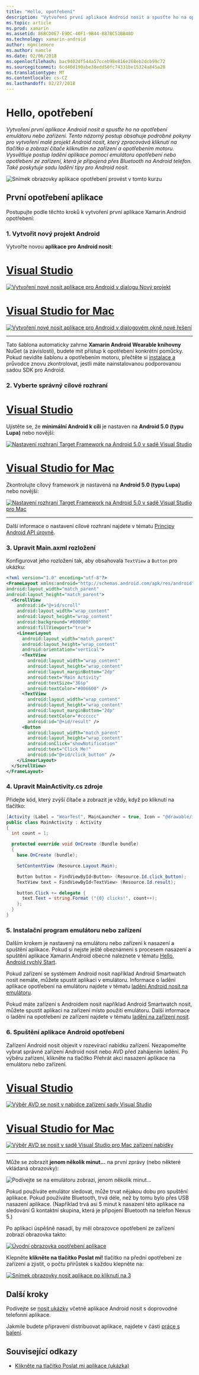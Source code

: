 ```yaml
---
title: "Hello, opotřebení"
description: "Vytvoření první aplikace Android nosit a spusťte ho na opotřebení emulátoru nebo zařízení. Tento názorný postup obsahuje podrobné pokyny pro vytvoření malé projekt Android nosit, který zpracovává kliknutí na tlačítko a zobrazí čítače kliknutím na zařízení a opotřebením motoru. Vysvětluje postup ladění aplikace pomocí emulátoru opotřebení nebo opotřebení ze zařízení, která je připojená přes Bluetooth na Android telefon. Také poskytuje sadu ladění tipy pro Android nosit."
ms.topic: article
ms.prod: xamarin
ms.assetid: 86BCD0E7-E9DC-40F1-9B44-887BC51BB48D
ms.technology: xamarin-android
author: mgmclemore
ms.author: mamcle
ms.date: 02/06/2018
ms.openlocfilehash: bac9402df544a57cceb98e816e268eb2dcb99c72
ms.sourcegitcommit: 6cd40d190abe38edd50fc74331be15324a845a28
ms.translationtype: MT
ms.contentlocale: cs-CZ
ms.lasthandoff: 02/27/2018
---
```

# <a name="hello-wear"></a>Hello, opotřebení

_Vytvoření první aplikace Android nosit a spusťte ho na opotřebení emulátoru nebo zařízení. Tento názorný postup obsahuje podrobné pokyny pro vytvoření malé projekt Android nosit, který zpracovává kliknutí na tlačítko a zobrazí čítače kliknutím na zařízení a opotřebením motoru. Vysvětluje postup ladění aplikace pomocí emulátoru opotřebení nebo opotřebení ze zařízení, která je připojená přes Bluetooth na Android telefon. Také poskytuje sadu ladění tipy pro Android nosit._

![Snímek obrazovky aplikace opotřebení provést v tomto kurzu](hello-wear-images/example.png)

## <a name="your-first-wear-app"></a>První opotřebení aplikace

Postupujte podle těchto kroků k vytvoření první aplikace Xamarin.Android opotřebení:

### <a name="1-create-a-new-android-project"></a>1. Vytvořit nový projekt Android

Vytvořte novou **aplikace pro Android nosit**:

# <a name="visual-studiotabvswin"></a>[Visual Studio](#tab/vswin)

[![Vytvoření nové nosit aplikace pro Android v dialogu Nový projekt](hello-wear-images/vs/new-solution-sml.png)](hello-wear-images/vs/new-solution.png)

# <a name="visual-studio-for-mactabvsmac"></a>[Visual Studio for Mac](#tab/vsmac)

[![Vytvoření nové nosit aplikace pro Android v dialogovém okně nové řešení](hello-wear-images/xs/new-solution-sml.png)](hello-wear-images/xs/new-solution.png)

-----


Tato šablona automaticky zahrne **Xamarin Android Wearable knihovny** NuGet (a závislosti), budete mít přístup k opotřebení konkrétní pomůcky. Pokud nevidíte šablonu a opotřebením motoru, přečtěte si [instalace a](~/android/wear/get-started/installation.md) průvodce znovu zkontrolovat, jestli máte nainstalovanou podporovanou sadou SDK pro Android. 

### <a name="2-choose-the-correct-target-framework"></a>2. Vyberte správný **cílové rozhraní**

# <a name="visual-studiotabvswin"></a>[Visual Studio](#tab/vswin)

Ujistěte se, že **minimální Android k cíli** je nastaven na **Android 5.0 (typu Lupa)** nebo novější: 

[![Nastavení rozhraní Target Framework na Android 5.0 v sadě Visual Studio](hello-wear-images/vs/target-framework-sml.png)](hello-wear-images/vs/target-framework.png)

# <a name="visual-studio-for-mactabvsmac"></a>[Visual Studio for Mac](#tab/vsmac)

Zkontrolujte cílový framework je nastavená na **Android 5.0 (typu Lupa)** nebo novější:

[ ![Nastavení rozhraní Target Framework na Android 5.0 v sadě Visual Studio pro Mac](hello-wear-images/xs/target-framework-sml.png)](hello-wear-images/xs/target-framework.png)

-----

Další informace o nastavení cílové rozhraní najdete v tématu [Principy Android API úrovně](~/android/app-fundamentals/android-api-levels.md).


### <a name="3-edit-the-mainaxml-layout"></a>3. Upravit **Main.axml** rozložení

Konfigurovat jeho rozložení tak, aby obsahovala `TextView` a `Button` pro ukázku: 

```xml
<?xml version="1.0" encoding="utf-8"?>
<FrameLayout xmlns:android="http://schemas.android.com/apk/res/android"
android:layout_width="match_parent"
android:layout_height="match_parent">
  <ScrollView
    android:id="@+id/scroll"
    android:layout_width="wrap_content"
    android:layout_height="wrap_content"
    android:background="#000000"
    android:fillViewport="true">
    <LinearLayout
      android:layout_width="match_parent"
      android:layout_height="wrap_content"
      android:orientation="vertical">
      <TextView
        android:layout_width="wrap_content"
        android:layout_height="wrap_content"
        android:layout_marginBottom="2dp"
        android:text="Main Activity"
        android:textSize="36sp"
        android:textColor="#006600" />
      <TextView
        android:layout_width="wrap_content"
        android:layout_height="wrap_content"
        android:layout_marginBottom="2dp"
        android:textColor="#cccccc"
        android:id="@+id/result" />
      <Button
        android:layout_width="match_parent"
        android:layout_height="wrap_content"
        android:onClick="showNotification"
        android:text="Click Me!"
        android:id="@+id/click_button" />
    </LinearLayout>
  </ScrollView>
</FrameLayout>
```

### <a name="4-edit-the-mainactivitycs-source"></a>4. Upravit **MainActivity.cs** zdroje

Přidejte kód, který zvýší čítače a zobrazit je vždy, když po kliknutí na tlačítko: 

```csharp
[Activity (Label = "WearTest", MainLauncher = true, Icon = "@drawable/icon")]
public class MainActivity : Activity
{
  int count = 1;

  protected override void OnCreate (Bundle bundle)
  {
    base.OnCreate (bundle);

    SetContentView (Resource.Layout.Main);

    Button button = FindViewById<Button> (Resource.Id.click_button);
    TextView text = FindViewById<TextView> (Resource.Id.result);

    button.Click += delegate {
      text.Text = string.Format ("{0} clicks!", count++);
    };
  }
}
```

### <a name="5-setup-an-emulator-or-device"></a>5. Instalační program emulátoru nebo zařízení

Dalším krokem je nastavený na emulátoru nebo zařízení k nasazení a spuštění aplikace. Pokud si nejste ještě obeznámeni s procesem nasazení a spuštění aplikace Xamarin.Android obecné naleznete v tématu [Hello, Android rychlý Start](~/android/get-started/hello-android/hello-android-quickstart.md).

Pokud zařízení se systémem Android nosit například Android Smartwatch nosit nemáte, můžete spustit aplikaci v emulátoru. Informace o ladění aplikace opotřebení na emulátoru najdete v tématu [ladění Android nosit na emulátoru](~/android/wear/deploy-test/debug-on-emulator.md).

Pokud máte zařízení s Androidem nosit například Android Smartwatch nosit, můžete spustit aplikaci na zařízení místo použití emulátoru. Další informace o ladění na opotřebení ze zařízení najdete v tématu [ladění na zařízení nosit](~/android/wear/deploy-test/debug-on-device.md).


### <a name="6-run-the-android-wear-app"></a>6. Spuštění aplikace Android opotřebení

Zařízení Android nosit objevit v rozevírací nabídku zařízení. Nezapomeňte vybrat správné zařízení Android nosit nebo AVD před zahájením ladění. Po výběru zařízení, klikněte na tlačítko Přehrát akci nasazení aplikace na emulátoru nebo zařízení.

# <a name="visual-studiotabvswin"></a>[Visual Studio](#tab/vswin)

[ ![Výběr AVD se nosit v nabídce zařízení sady Visual Studio](hello-wear-images/vs/choose-wear-sim.png)](hello-wear-images/vs/choose-wear-sim.png)

# <a name="visual-studio-for-mactabvsmac"></a>[Visual Studio for Mac](#tab/vsmac)

[ ![Výběr AVD se nosit v sadě Visual Studio pro Mac zařízení nabídky](hello-wear-images/xs/choose-wear-sim.png)](hello-wear-images/xs/choose-wear-sim.png)

-----

Může se zobrazit **jenom několik minut...**  na první zprávy (nebo některé vkládaná obrazovky): 

![Podívejte se na emulátoru zobrazí, jenom několik minut...](hello-wear-images/please-wait.png)

Pokud používáte emulátor sledovat, může trvat nějakou dobu pro spuštění aplikace. Pokud používáte Bluetooth, trvá déle, než by tomu bylo přes USB nasazení aplikace. (Například trvá asi 5 minut k nasazení této aplikace na sledování G kontaktní skupina, která je připojení Bluetooth na telefon Nexus 5.)

Po aplikaci úspěšně nasadí, by měl obrazovce opotřebení ze zařízení zobrazí obrazovka takto:

[![Úvodní obrazovka opotřebení aplikace](hello-wear-images/mainactivity-screen.png)](hello-wear-images/mainactivity-screen.png)

Klepněte **klikněte na tlačítko Poslat mi!** tlačítko na přední opotřebení ze zařízení a zjistit, o počtu přírůstek s každou klepněte na:

[![Snímek obrazovky nosit aplikace po kliknutí na 3](hello-wear-images/mainactivity-counts.png)](hello-wear-images/mainactivity-counts.png)


## <a name="next-steps"></a>Další kroky

Podívejte se [nosit ukázky](https://developer.xamarin.com/samples/android/Android%20Wear/) včetně aplikace Android nosit s doprovodné telefonní aplikace.

Jakmile budete připraveni distribuovat aplikace, najdete v části [práce s balení](~/android/wear/deploy-test/packaging.md).


## <a name="related-links"></a>Související odkazy

- [Klikněte na tlačítko Poslat mi aplikace (ukázka)](https://developer.xamarin.com/samples/monodroid/wear/WearTest/)
